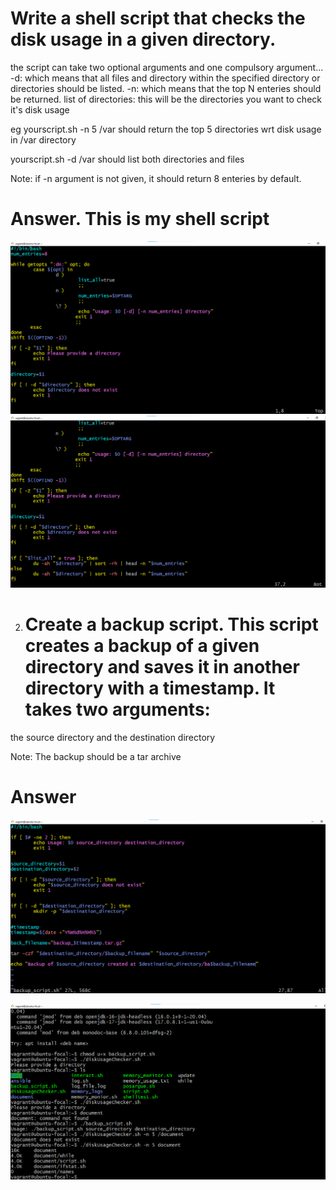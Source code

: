 # Write a shell script that checks the disk usage in a given directory.
the script can take two optional arguments and one compulsory argument...
-d: which means that all files and directory within the specified directory or directories should be listed.
-n: which means that the top N enteries should be returned.
list of directories: this will be the directories you want to check it's disk usage

eg yourscript.sh -n 5 /var
should return the top 5 directories wrt disk usage in /var directory

yourscript.sh -d /var
should list both directories and files

Note: if -n argument is not given, it should return 8 enteries by default.


# Answer. This is my shell script
![disc_checker_script](./images/disk%20checker.png)
![discChecker](./images/disck%20checker2.png)


2. # Create a backup script. This script creates a backup of a given directory and saves it in another directory with a timestamp. It takes two arguments:
the source directory and the destination directory

Note: The backup should be a tar archive

# Answer
![backup](./images/backup%20script.png)

![backup](./images/Screenshot%202024-03-09%20085507.png)